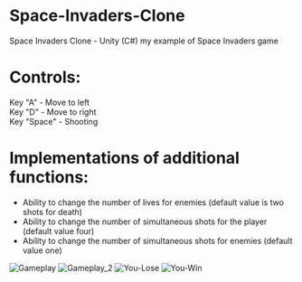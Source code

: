 # Space-Invaders-Clone
Space Invaders Clone - Unity (C#) my example of Space Invaders game

# Controls:
Key "A" - Move to left<br />
Key "D" - Move to right<br />
Key "Space" - Shooting

# Implementations of additional functions:
* Ability to change the number of lives for enemies (default value is two shots for death)
* Ability to change the number of simultaneous shots for the player (default value four)
* Ability to change the number of simultaneous shots for enemies (default value one)

![Gameplay](https://raw.githubusercontent.com/pawel54321/Space-Invaders-Clone/main/Screen_1.jpg)
![Gameplay_2](https://raw.githubusercontent.com/pawel54321/Space-Invaders-Clone/main/Screen_2.jpg)
![You-Lose](https://raw.githubusercontent.com/pawel54321/Space-Invaders-Clone/main/Screen_3.jpg)
![You-Win](https://raw.githubusercontent.com/pawel54321/Space-Invaders-Clone/main/Screen_4.jpg)